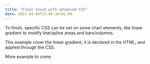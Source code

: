 ```yaml
---
title: "Final touch with advanced CSS"
date: 2021-04-06T21:00:10+02:00
---
```


To finish, specific CSS can be set on some chart elements, like linear gradient to modify line/spline areas and bars/columns.

This example cover the linear gradient, it is declared in the HTML, and applied through the CSS.

More example to come.